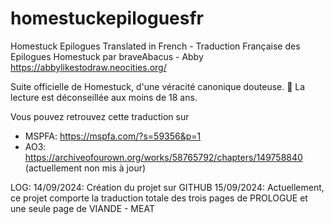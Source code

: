 # homestuckepiloguesfr
Homestuck Epilogues Translated in French - Traduction Française des Epilogues Homestuck par braveAbacus - Abby
https://abbylikestodraw.neocities.org/


Suite officielle de Homestuck, d'une véracité canonique douteuse.
🔞 La lecture est déconseillée aux moins de 18 ans.

Vous pouvez retrouvez cette traduction sur
- MSPFA:
  https://mspfa.com/?s=59356&p=1
- AO3:
  https://archiveofourown.org/works/58765792/chapters/149758840
(actuellement non mis à jour)

LOG:
14/09/2024:
Création du projet sur GITHUB
15/09/2024:
Actuellement, ce projet comporte la traduction totale des trois pages de PROLOGUE et une seule page de VIANDE - MEAT
